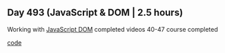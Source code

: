 ## Day 493 (JavaScript & DOM  | 2.5 hours)

Working with [JavaScript DOM](https://ultimatecourses.com/learn/javascript-dom)
completed videos 40-47
course completed

[code](https://github.com/alexvyber/uc-javascript-dom.git)

